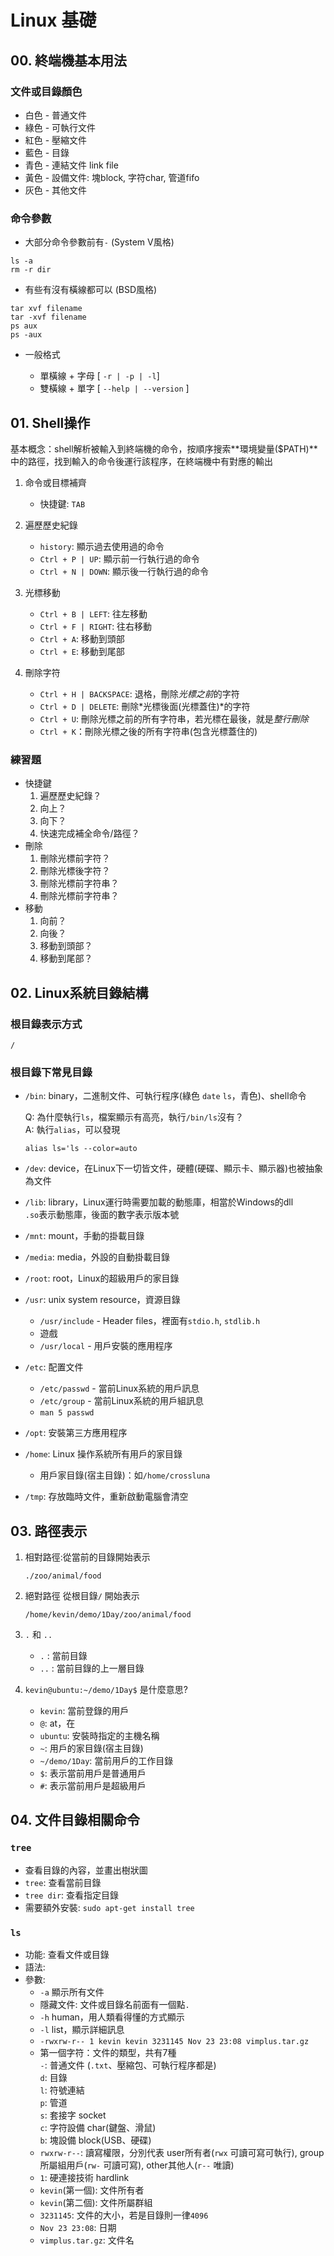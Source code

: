 # Linux 基礎

## 00. 終端機基本用法

### 文件或目錄顏色
* 白色 - 普通文件
* 綠色 - 可執行文件
* 紅色 - 壓縮文件
* 藍色 - 目錄
* 青色 - 連結文件 link file
* 黃色 - 設備文件: 塊block, 字符char, 管道fifo
* 灰色 - 其他文件

### 命令參數

* 大部分命令參數前有`-` (System V風格)
```
ls -a
rm -r dir
```
* 有些有沒有橫線都可以 (BSD風格)
```
tar xvf filename
tar -xvf filename
ps aux
ps -aux
```
* 一般格式

    * 單橫線 + 字母 [ `-r | -p | -l`]
    * 雙橫線 + 單字 [ `--help | --version` ]

## 01. Shell操作

基本概念：shell解析被輸入到終端機的命令，按順序搜索**環境變量($PATH)**中的路徑，找到輸入的命令後運行該程序，在終端機中有對應的輸出

1. 命令或目標補齊
    * 快捷鍵: `TAB`

2. 遍歷歷史紀錄
    * `history`: 顯示過去使用過的命令
    * `Ctrl + P | UP`: 顯示前一行執行過的命令
    * `Ctrl + N | DOWN`: 顯示後一行執行過的命令
3. 光標移動
    * `Ctrl + B | LEFT`: 往左移動
    * `Ctrl + F | RIGHT`: 往右移動
    * `Ctrl + A`: 移動到頭部
    * `Ctrl + E`: 移動到尾部
4. 刪除字符
    * `Ctrl + H | BACKSPACE`: 退格，刪除*光標之前*的字符
    * `Ctrl + D | DELETE`: 刪除*光標後面(光標蓋住)*的字符
    * `Ctrl + U`: 刪除光標之前的所有字符串，若光標在最後，就是*整行刪除*
    * `Ctrl + K`：刪除光標之後的所有字符串(包含光標蓋住的)

### 練習題
* 快捷鍵
    1. 遍歷歷史紀錄？
    2. 向上？
    3. 向下？
    4. 快速完成補全命令/路徑？
* 刪除
    1. 刪除光標前字符？
    2. 刪除光標後字符？
    3. 刪除光標前字符串？
    4. 刪除光標前字符串？
* 移動
    1. 向前？
    2. 向後？
    3. 移動到頭部？
    4. 移動到尾部？

## 02. Linux系統目錄結構

### 根目錄表示方式 
`/`

### 根目錄下常見目錄
* `/bin`: binary，二進制文件、可執行程序(綠色 `date` `ls`，青色)、shell命令

    Q: 為什麼執行`ls`，檔案顯示有高亮，執行`/bin/ls`沒有？  
    A: 執行`alias`，可以發現  
    ```
    alias ls='ls --color=auto
    ```

* `/dev`: device，在Linux下一切皆文件，硬體(硬碟、顯示卡、顯示器)也被抽象為文件
* `/lib`: library，Linux運行時需要加載的動態庫，相當於Windows的dll  
    `.so`表示動態庫，後面的數字表示版本號
* `/mnt`: mount，手動的掛載目錄
* `/media`: media，外設的自動掛載目錄
* `/root`: root，Linux的超級用戶的家目錄
* `/usr`: unix system resource，資源目錄
    * `/usr/include` - Header files，裡面有`stdio.h`, `stdlib.h`
    * 遊戲
    * `/usr/local` - 用戶安裝的應用程序
* `/etc`: 配置文件
    * `/etc/passwd` - 當前Linux系統的用戶訊息
    * `/etc/group` - 當前Linux系統的用戶組訊息
    * `man 5 passwd`
* `/opt`: 安裝第三方應用程序
* `/home`: Linux 操作系統所有用戶的家目錄
    * 用戶家目錄(宿主目錄)：如`/home/crossluna`
* `/tmp`: 存放臨時文件，重新啟動電腦會清空

## 03. 路徑表示
1. 相對路徑:從當前的目錄開始表示  
    ```
    ./zoo/animal/food
    ```

2. 絕對路徑
    從根目錄`/` 開始表示
    ```
    /home/kevin/demo/1Day/zoo/animal/food
    ```
3. `.` 和 `..`
    * `.` : 當前目錄
    * `..` : 當前目錄的上一層目錄
4. `kevin@ubuntu:~/demo/1Day$` 是什麼意思?
    * `kevin`: 當前登錄的用戶
    * `@`: at，在
    * `ubuntu`: 安裝時指定的主機名稱
    * `~`: 用戶的家目錄(宿主目錄)
    * `~/demo/1Day`: 當前用戶的工作目錄
    * `$`: 表示當前用戶是普通用戶
    * `#`: 表示當前用戶是超級用戶

## 04. 文件目錄相關命令

### `tree`
* 查看目錄的內容，並畫出樹狀圖
* `tree`: 查看當前目錄
* `tree dir`: 查看指定目錄
* 需要額外安裝: `sudo apt-get install tree`

### `ls`
* 功能: 查看文件或目錄
* 語法:
* 參數:
    + `-a` 顯示所有文件
    + 隱藏文件: 文件或目錄名前面有一個點`.`
    + `-h` human，用人類看得懂的方式顯示
    + `-l` list，顯示詳細訊息
    + `-rwxrw-r-- 1 kevin kevin 3231145 Nov 23 23:08 vimplus.tar.gz`  
    + 第一個字符：文件的類型，共有7種  
        `-`: 普通文件 (`.txt`、壓縮包、可執行程序都是)  
        `d`: 目錄  
        `l`: 符號連結  
        `p`: 管道  
        `s`: 套接字 socket  
        `c`: 字符設備 char(鍵盤、滑鼠)  
        `b`: 塊設備 block(USB、硬碟)  
    + `rwxrw-r--`: 讀寫權限，分別代表 user所有者(`rwx` 可讀可寫可執行), group所屬組用戶(`rw-` 可讀可寫), other其他人(`r--` 唯讀)
    + `1`: 硬連接技術 hardlink
    + `kevin`(第一個): 文件所有者
    + `kevin`(第二個): 文件所屬群組
    + `3231145`: 文件的大小，若是目錄則一律`4096`
    + `Nov 23 23:08`: 日期
    + `vimplus.tar.gz`: 文件名